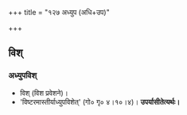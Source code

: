 +++
title = "१२७ अध्युप (अधि+उप)"

+++

## विश्
### अध्युपविश्
- विश् (विश प्रवेशने)।
- 'विष्टरमास्तीर्याध्युपविशेत्' (गो० गृ० ४।१०।४)। **उपर्यासीतेत्यर्थः।**
